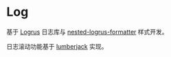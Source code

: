 # Log

基于 [Logrus](https://github.com/sirupsen/logrus) 日志库与 [nested-logrus-formatter](https://github.com/antonfisher/nested-logrus-formatter) 样式开发。

日志滚动功能基于 [lumberjack](https://github.com/natefinch/lumberjack) 实现。
